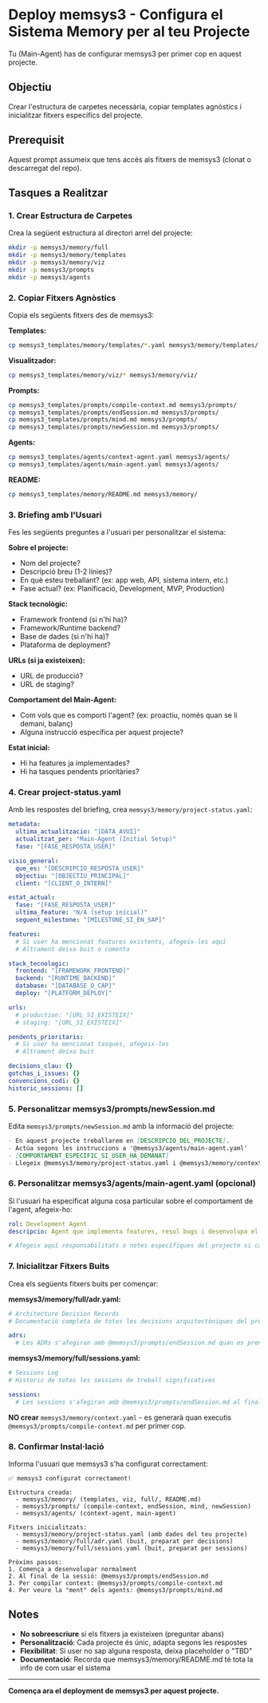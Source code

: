 # Deploy memsys3 - Configura el Sistema Memory per al teu Projecte

Tu (Main-Agent) has de configurar memsys3 per primer cop en aquest projecte.

## Objectiu

Crear l'estructura de carpetes necessària, copiar templates agnòstics i inicialitzar fitxers específics del projecte.

## Prerequisit

Aquest prompt assumeix que tens accés als fitxers de memsys3 (clonat o descarregat del repo).

## Tasques a Realitzar

### 1. Crear Estructura de Carpetes

Crea la següent estructura al directori arrel del projecte:

```bash
mkdir -p memsys3/memory/full
mkdir -p memsys3/memory/templates
mkdir -p memsys3/memory/viz
mkdir -p memsys3/prompts
mkdir -p memsys3/agents
```

### 2. Copiar Fitxers Agnòstics

Copia els següents fitxers des de memsys3:

**Templates:**
```bash
cp memsys3_templates/memory/templates/*.yaml memsys3/memory/templates/
```

**Visualitzador:**
```bash
cp memsys3_templates/memory/viz/* memsys3/memory/viz/
```

**Prompts:**
```bash
cp memsys3_templates/prompts/compile-context.md memsys3/prompts/
cp memsys3_templates/prompts/endSession.md memsys3/prompts/
cp memsys3_templates/prompts/mind.md memsys3/prompts/
cp memsys3_templates/prompts/newSession.md memsys3/prompts/
```

**Agents:**
```bash
cp memsys3_templates/agents/context-agent.yaml memsys3/agents/
cp memsys3_templates/agents/main-agent.yaml memsys3/agents/
```

**README:**
```bash
cp memsys3_templates/memory/README.md memsys3/memory/
```

### 3. Briefing amb l'Usuari

Fes les següents preguntes a l'usuari per personalitzar el sistema:

**Sobre el projecte:**
- Nom del projecte?
- Descripció breu (1-2 línies)?
- En què esteu treballant? (ex: app web, API, sistema intern, etc.)
- Fase actual? (ex: Planificació, Development, MVP, Production)

**Stack tecnològic:**
- Framework frontend (si n'hi ha)?
- Framework/Runtime backend?
- Base de dades (si n'hi ha)?
- Plataforma de deployment?

**URLs (si ja existeixen):**
- URL de producció?
- URL de staging?

**Comportament del Main-Agent:**
- Com vols que es comporti l'agent? (ex: proactiu, només quan se li demani, balanç)
- Alguna instrucció específica per aquest projecte?

**Estat inicial:**
- Hi ha features ja implementades?
- Hi ha tasques pendents prioritàries?

### 4. Crear project-status.yaml

Amb les respostes del briefing, crea `memsys3/memory/project-status.yaml`:

```yaml
metadata:
  ultima_actualitzacio: "[DATA_AVUI]"
  actualitzat_per: "Main-Agent (Initial Setup)"
  fase: "[FASE_RESPOSTA_USER]"

visio_general:
  que_es: "[DESCRIPCIO_RESPOSTA_USER]"
  objectiu: "[OBJECTIU_PRINCIPAL]"
  client: "[CLIENT_O_INTERN]"

estat_actual:
  fase: "[FASE_RESPOSTA_USER]"
  ultima_feature: "N/A (setup inicial)"
  seguent_milestone: "[MILESTONE_SI_EN_SAP]"

features:
  # Si user ha mencionat features existents, afegeix-les aquí
  # Altrament deixa buit o comenta

stack_tecnologic:
  frontend: "[FRAMEWORK_FRONTEND]"
  backend: "[RUNTIME_BACKEND]"
  database: "[DATABASE_O_CAP]"
  deploy: "[PLATFORM_DEPLOY]"

urls:
  # production: "[URL_SI_EXISTEIX]"
  # staging: "[URL_SI_EXISTEIX]"

pendents_prioritaris:
  # Si user ha mencionat tasques, afegeix-les
  # Altrament deixa buit

decisions_clau: {}
gotchas_i_issues: {}
convencions_codi: {}
historic_sessions: []
```

### 5. Personalitzar memsys3/prompts/newSession.md

Edita `memsys3/prompts/newSession.md` amb la informació del projecte:

```markdown
- En aquest projecte treballarem en [DESCRIPCIO_DEL_PROJECTE].
- Actúa segons les instruccions a '@memsys3/agents/main-agent.yaml'
- [COMPORTAMENT_ESPECIFIC_SI_USER_HA_DEMANAT]
- Llegeix @memsys3/memory/project-status.yaml i @memsys3/memory/context.yaml
```

### 6. Personalitzar memsys3/agents/main-agent.yaml (opcional)

Si l'usuari ha especificat alguna cosa particular sobre el comportament de l'agent, afegeix-ho:

```yaml
rol: Development Agent
descripcio: Agent que implementa features, resol bugs i desenvolupa el projecte utilitzant el sistema Memory per mantenir context entre sessions

# Afegeix aquí responsabilitats o notes específiques del projecte si cal
```

### 7. Inicialitzar Fitxers Buits

Crea els següents fitxers buits per començar:

**memsys3/memory/full/adr.yaml:**
```yaml
# Architecture Decision Records
# Documentació completa de totes les decisions arquitectòniques del projecte

adrs:
  # Les ADRs s'afegiran amb @memsys3/prompts/endSession.md quan es prenguin decisions
```

**memsys3/memory/full/sessions.yaml:**
```yaml
# Sessions Log
# Històric de totes les sessions de treball significatives

sessions:
  # Les sessions s'afegiran amb @memsys3/prompts/endSession.md al final de cada sessió
```

**NO crear** `memsys3/memory/context.yaml` - es generarà quan executis `@memsys3/prompts/compile-context.md` per primer cop.

### 8. Confirmar Instal·lació

Informa l'usuari que memsys3 s'ha configurat correctament:

```
✅ memsys3 configurat correctament!

Estructura creada:
  - memsys3/memory/ (templates, viz, full/, README.md)
  - memsys3/prompts/ (compile-context, endSession, mind, newSession)
  - memsys3/agents/ (context-agent, main-agent)

Fitxers inicialitzats:
  - memsys3/memory/project-status.yaml (amb dades del teu projecte)
  - memsys3/memory/full/adr.yaml (buit, preparat per decisions)
  - memsys3/memory/full/sessions.yaml (buit, preparat per sessions)

Pròxims passos:
1. Comença a desenvolupar normalment
2. Al final de la sessió: @memsys3/prompts/endSession.md
3. Per compilar context: @memsys3/prompts/compile-context.md
4. Per veure la "ment" dels agents: @memsys3/prompts/mind.md
```

## Notes

- **No sobreescriure** si els fitxers ja existeixen (preguntar abans)
- **Personalització**: Cada projecte és únic, adapta segons les respostes
- **Flexibilitat**: Si user no sap alguna resposta, deixa placeholder o "TBD"
- **Documentació**: Recorda que memsys3/memory/README.md té tota la info de com usar el sistema

---

**Comença ara el deployment de memsys3 per aquest projecte.**
